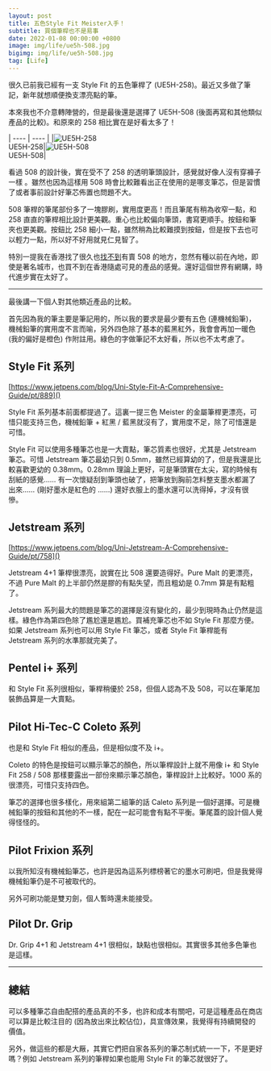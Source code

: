 ```yaml
---
layout: post
title: 五色Style Fit Meister入手！
subtitle: 買個筆桿也不是易事
date: 2022-01-08 00:00:00 +0800
image: img/life/ue5h-508.jpg
bigimg: img/life/ue5h-508.jpg
tag: [Life]
---
```


很久已前我已經有一支 Style Fit 的五色筆桿了 (UE5H-258)。最近又多做了筆記，新年就想順便換支漂亮點的筆。

本來我也不介意轉陣營的，但是最後還是選擇了 UE5H-508 (後面再寫和其他類似產品的比較)。和原來的 258 相比實在是好看太多了！

| ---- | ---- |
|![UE5H-258](../img/life/ue5h-258.jpg)<br>UE5H-258|![UE5H-508](../img/life/ue5h-508.jpg)<br>UE5H-508|

看過 508 的設計後，實在受不了 258 的透明筆頭設計，感覺就好像人沒有穿褲子一樣 <i class="far fa-grin-squint-tears" aria-hidden="true"></i>。雖然也因為這樣用 508 時會比較難看出正在使用的是哪支筆芯，但是習慣了或者事前設計好筆芯佈置也問題不大。

508 筆桿的筆尾部份多了一塊膠刷，實用度更高！而且筆尾有稍為收窄一點，和 258 直直的筆桿相比設計更美觀。重心也比較偏向筆頭，書寫更順手。按鈕和筆夾也更美觀。按鈕比 258 細小一點，雖然稍為比較難摸到按鈕，但是按下去也可以輕力一點，所以好不好用就見仁見智了。

特別一提我在香港找了很久也<u>找不到</u>有賣 508 的地方，忽然有種以前在內地，即使是著名城市，也買不到在香港隨處可見的產品的感覺。還好這個世界有網購，時代進步實在太好了。

---

最後講一下個人對其他類近產品的比較。

首先因為我的筆主要是筆記用的，所以我的要求是最少要有五色 (連機械鉛筆)，機械鉛筆的實用度不言而喻，另外四色除了基本的藍黑紅外，我會會再加一暖色 (我的偏好是橙色) 作附註用。<span class="green">綠色的字做筆記不太好看</span>，所以也不太考慮了。

## Style Fit 系列

[https://www.jetpens.com/blog/Uni-Style-Fit-A-Comprehensive-Guide/pt/889]()

Style Fit 系列基本前面都提過了。這裏一提三色 Meister 的金屬筆桿更漂亮，可惜只能支持三色，機械鉛筆 + 紅黑 / 藍黑就沒有了，實用度不足，除了可惜還是可惜。

Style Fit 可以使用多種筆芯也是一大賣點，筆芯質素也很好，尤其是 Jetstream 筆芯。可惜 Jetstream 筆芯最幼只到 0.5mm，雖然已經算幼的了，但是我還是比較喜歡更幼的 0.38mm。0.28mm 理論上更好，可是筆頭實在太尖，寫的時候有刮紙的感覺…… 有一次懷疑刮到筆頭也破了，把筆放到胸前怎料整支墨水都漏了出來…… (剛好墨水是紅色的 <i class="far fa-grin-squint-tears red" aria-hidden="true"></i> ……) 還好衣服上的墨水還可以洗得掉，才沒有很慘。

## Jetstream 系列

[https://www.jetpens.com/blog/Uni-Jetstream-A-Comprehensive-Guide/pt/758]()

Jetstream 4+1 筆桿很漂亮，說實在比 508 還要造得好。Pure Malt 的更漂亮，不過 Pure Malt 的上半部仍然是膠的有點失望，而且粗幼是 0.7mm 算是有點粗了。

Jetstream 系列最大的問題是筆芯的選擇是沒有變化的，最少到現時為止仍然是這樣。綠色作為第四色除了尷尬還是尷尬。買補充筆芯也不如 Style Fit 那麼方便。如果 Jetstream 系列也可以用 Style Fit 筆芯，或者 Style Fit 筆桿能有 Jetstream 系列的水準那就完美了。

## Pentel i+ 系列

和 Style Fit 系列很相似，筆桿稍優於 258，但個人認為不及 508，可以在筆尾加裝飾品算是一大賣點。

## Pilot Hi-Tec-C Coleto 系列

也是和 Style Fit 相似的產品，但是相似度不及 i+。

Coleto 的特色是按鈕可以顯示筆芯的顏色，所以筆桿設計上就不用像 i+ 和 Style Fit 258 / 508 那樣要露出一部份來顯示筆芯顏色，筆桿設計上比較好。1000 系的很漂亮，可惜只支持四色。

筆芯的選擇也很多樣化，用來組第二組筆的話 Caleto 系列是一個好選擇。可是機械鉛筆的按鈕和其他的不一樣，配在一起可能會有點不平衡。筆尾蓋的設計個人覺得怪怪的。

## Pilot Frixion 系列

以我所知沒有機械鉛筆芯，也許是因為這系列標榜著它的墨水可刷吧，但是我覺得機械鉛筆仍是不可被取代的。

另外可刷功能是雙刃劍，個人暫時還未能接受。

## Pilot Dr. Grip

Dr. Grip 4+1 和 Jetstream 4+1 很相似，缺點也很相似。其實很多其他多色筆也是這樣。

---

## 總結

可以多種筆芯自由配搭的產品真的不多，也許和成本有關吧，可是這種產品在商店可以算是比較注目的 (因為放出來比較佔位)，具宣傳效果，我覺得有持續開發的價值。

另外，做這些的都是大厰，其實它們把自家各系列的筆芯制式統一一下，不是更好嗎？例如 Jetstream 系列的筆桿如果也能用 Style Fit 的筆芯就很好了。
